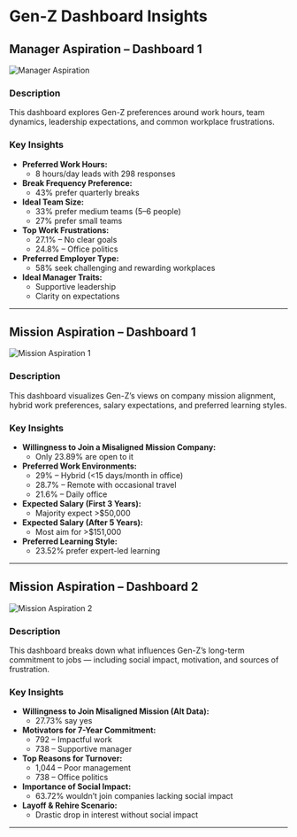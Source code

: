 # Gen-Z Dashboard Insights

## Manager Aspiration – Dashboard 1

![Manager Aspiration](https://github.com/nileshsharma-dp/Dashboards/blob/main/Gen-Z%20Dashboard/Images/KPI%20Screenshots/Manager%20Aspiration%20-%201.png)

### Description
This dashboard explores Gen-Z preferences around work hours, team dynamics, leadership expectations, and common workplace frustrations.

### Key Insights
- **Preferred Work Hours:**
  - 8 hours/day leads with 298 responses
- **Break Frequency Preference:**
  - 43% prefer quarterly breaks
- **Ideal Team Size:**
  - 33% prefer medium teams (5–6 people)
  - 27% prefer small teams
- **Top Work Frustrations:**
  - 27.1% – No clear goals
  - 24.8% – Office politics
- **Preferred Employer Type:**
  - 58% seek challenging and rewarding workplaces
- **Ideal Manager Traits:**
  - Supportive leadership
  - Clarity on expectations

---

## Mission Aspiration – Dashboard 1

![Mission Aspiration 1](https://github.com/nileshsharma-dp/Dashboards/blob/main/Gen-Z%20Dashboard/Images/KPI%20Screenshots/Mission%20Aspiration%20-%201.png)

### Description
This dashboard visualizes Gen-Z’s views on company mission alignment, hybrid work preferences, salary expectations, and preferred learning styles.

### Key Insights
- **Willingness to Join a Misaligned Mission Company:**
  - Only 23.89% are open to it
- **Preferred Work Environments:**
  - 29% – Hybrid (<15 days/month in office)
  - 28.7% – Remote with occasional travel
  - 21.6% – Daily office
- **Expected Salary (First 3 Years):**
  - Majority expect >$50,000
- **Expected Salary (After 5 Years):**
  - Most aim for >$151,000
- **Preferred Learning Style:**
  - 23.52% prefer expert-led learning

---

## Mission Aspiration – Dashboard 2

![Mission Aspiration 2](https://github.com/nileshsharma-dp/Dashboards/blob/main/Gen-Z%20Dashboard/Images/KPI%20Screenshots/Mission%20Aspiration%20-%202.png)

### Description
This dashboard breaks down what influences Gen-Z’s long-term commitment to jobs — including social impact, motivation, and sources of frustration.

### Key Insights
- **Willingness to Join Misaligned Mission (Alt Data):**
  - 27.73% say yes
- **Motivators for 7-Year Commitment:**
  - 792 – Impactful work
  - 738 – Supportive manager
- **Top Reasons for Turnover:**
  - 1,044 – Poor management
  - 738 – Office politics
- **Importance of Social Impact:**
  - 63.72% wouldn’t join companies lacking social impact
- **Layoff & Rehire Scenario:**
  - Drastic drop in interest without social impact

---
